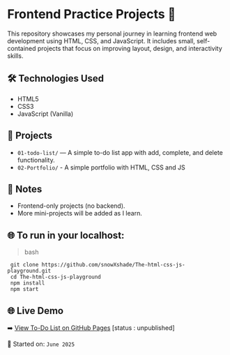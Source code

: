 # Frontend Practice Projects 🚀

This repository showcases my personal journey in learning frontend web development using HTML, CSS, and JavaScript. It includes small, self-contained projects that focus on improving layout, design, and interactivity skills.



## 🛠️ Technologies Used

- HTML5
- CSS3
- JavaScript (Vanilla)



## 📂 Projects

- `01-todo-list/` — A simple to-do list app with add, complete, and delete functionality.
- `02-Portfolio/` - A simple portfolio with HTML, CSS and JS



## 📌 Notes

- Frontend-only projects (no backend).
- More mini-projects will be added as I learn.



## 🌐︎ To run in your localhost:
> bash

     git clone https://github.com/snowXshade/The-html-css-js-playground.git
     cd The-html-css-js-playground
     npm install
     npm start



## 🌐 Live Demo

➡️ [View To-Do List on GitHub Pages](https://snowxshade.github.io/The-html-css-js-playground/)  [status : unpublished]





📅 Started on: `June 2025`

